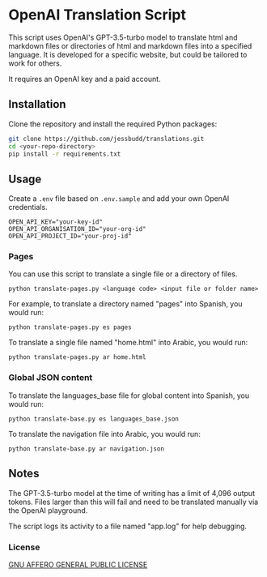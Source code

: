 # OpenAI Translation Script

This script uses OpenAI's GPT-3.5-turbo model to translate html and markdown files or directories of html and markdown files into a specified language. It is developed for a specific website, but could be tailored to work for others.

It requires an OpenAI key and a paid account.

## Installation 

Clone the repository and install the required Python packages:

```bash
git clone https://github.com/jessbudd/translations.git
cd <your-repo-directory>
pip install -r requirements.txt
```

## Usage

Create a `.env` file based on `.env.sample` and add your own OpenAI credentials.

```
OPEN_API_KEY="your-key-id"
OPEN_API_ORGANISATION_ID="your-org-id"
OPEN_API_PROJECT_ID="your-proj-id"

```

### Pages

You can use this script to translate a single file or a directory of files. 

```
python translate-pages.py <language code> <input file or folder name>
```

For example, to translate a directory named "pages" into Spanish, you would run:

```
python translate-pages.py es pages
```

To translate a single file named "home.html" into Arabic, you would run:
```
python translate-pages.py ar home.html
```


### Global JSON content

To translate the languages_base file for global content into Spanish, you would run:
```
python translate-base.py es languages_base.json
```

To translate the navigation file into Arabic, you would run:
```
python translate-base.py ar navigation.json
```

## Notes
The GPT-3.5-turbo model at the time of writing has a limit of 4,096 output tokens. Files larger than this will fail and need to be translated manually via the OpenAI playground.

The script logs its activity to a file named "app.log" for help debugging.

### License
[GNU AFFERO GENERAL PUBLIC LICENSE](license.txt)